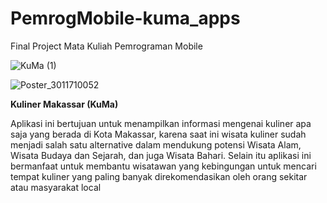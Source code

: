 # PemrogMobile-kuma_apps
Final Project Mata Kuliah Pemrograman Mobile

![KuMa (1)](https://user-images.githubusercontent.com/39259006/164461390-a8a5cd39-9d11-44d9-ac60-ccc482b4c4d7.png)

![Poster_3011710052](https://user-images.githubusercontent.com/39259006/164460154-72850b1b-e5c2-464d-85fc-bb44a2961575.png)



<b> Kuliner Makassar (KuMa)</b>
<p>Aplikasi ini bertujuan untuk menampilkan informasi mengenai kuliner apa saja yang berada di Kota Makassar, karena saat ini wisata kuliner sudah menjadi salah satu alternative dalam mendukung potensi Wisata Alam, Wisata Budaya dan Sejarah, dan juga Wisata Bahari. Selain itu aplikasi ini bermanfaat untuk membantu wisatawan yang kebingungan untuk mencari tempat kuliner yang paling banyak direkomendasikan oleh orang sekitar atau masyarakat local</p>
